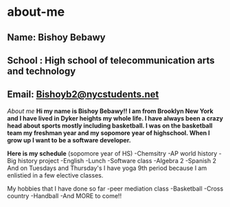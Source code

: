 # about-me
## Name: Bishoy Bebawy 
## School : High school of telecommunication arts and technology
## Email: Bishoyb2@nycstudents.net

_About me_ **Hi my name is Bishoy Bebawy!! I am from Brooklyn New York and I have lived in Dyker heights my whole life. I have always been a crazy head about sports mostly including basketball. I was on the basketball team my freshman year and my sopomore year of highschool. When I grow up I want to be a software developer.**

**Here is my schedule** (sopomore year of HS)
-Chemsitry 
-AP world history
-Big history project
-English
-Lunch
-Software class
-Algebra 2
-Spanish 2
And on Tuesdays and Thursday's I have yoga 9th period because I am enlistied in a few elective classes.

My hobbies that I have done so far
-peer mediation class
-Basketball
-Cross country
-Handball
-And MORE to come!!

